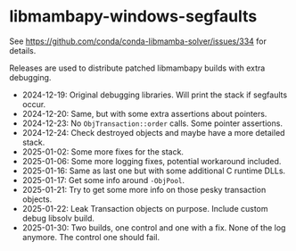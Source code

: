# libmambapy-windows-segfaults

See https://github.com/conda/conda-libmamba-solver/issues/334 for details.

Releases are used to distribute patched libmambapy builds with extra debugging.

- 2024-12-19: Original debugging libraries. Will print the stack if segfaults occur.
- 2024-12-20: Same, but with some extra assertions about pointers.
- 2024-12-23: No `ObjTransaction::order` calls. Some pointer assertions.
- 2024-12-24: Check destroyed objects and maybe have a more detailed stack.
- 2025-01-02: Some more fixes for the stack.
- 2025-01-06: Some more logging fixes, potential workaround included.
- 2025-01-16: Same as last one but with some additional C runtime DLLs.
- 2025-01-17: Get some info around `-ObjPool`.
- 2025-01-21: Try to get some more info on those pesky transaction objects.
- 2025-01-22: Leak Transaction objects on purpose. Include custom debug libsolv build.
- 2025-01-30: Two builds, one control and one with a fix. None of the log anymore. The control one should fail.
